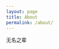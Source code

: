 ```yaml
---
layout: page
title: About
permalink: /about/
---
```


无名之辈

<!-- You can find the source code for Minima at GitHub:
[jekyll][jekyll-organization] / -->
<!-- [minima](https://github.com/jekyll/minima) -->

<!-- You can find the source code for Jekyll at GitHub:
[jekyll][jekyll-organization] /
[jekyll](https://github.com/jekyll/jekyll)


[jekyll-organization]: https://github.com/jekyll -->
